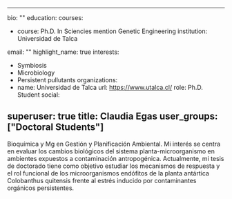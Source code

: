 
---

bio: ""
education:
 courses:
 - course: Ph.D. In Sciencies mention Genetic Engineering
   institution: Universidad de Talca


email: ""
highlight_name: true
interests:
- Symbiosis
- Microbiology 
- Persistent pullutants
organizations:
- name: Universidad de Talca
  url: https://www.utalca.cl/
role: Ph.D. Student
social:

superuser: true
title: Claudia Egas
user_groups: ["Doctoral Students"]
---

Bioquímica y Mg en Gestión y Planificación Ambiental. Mi interés se centra en evaluar los cambios biológicos del sistema planta-microorganismo en ambientes expuestos a contaminación antropogénica. Actualmente, mi tesis de doctorado tiene como objetivo estudiar los mecanismos de respuesta y el rol funcional de los microorganismos endófitos de la planta antártica Colobanthus quitensis frente al estrés inducido por contaminantes orgánicos persistentes.